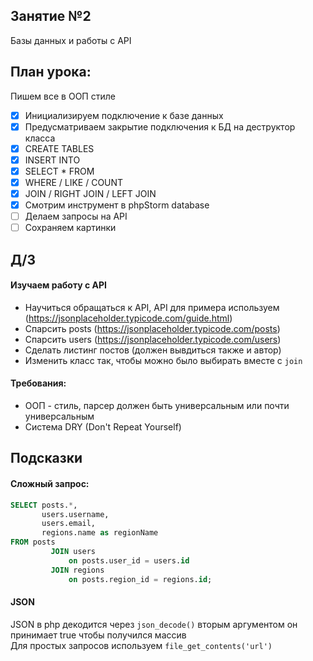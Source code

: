 ## Занятие №2
Базы данных и работы с API

## План урока:

Пишем все в ООП стиле
- [x] Инициализируем подключение к базе данных
- [x] Предусматриваем закрытие подключения к БД на деструктор класса
- [x] CREATE TABLES
- [x] INSERT INTO
- [x] SELECT * FROM
- [x] WHERE / LIKE / COUNT
- [x] JOIN / RIGHT JOIN / LEFT JOIN
- [x] Смотрим инструмент в phpStorm database
- [ ] Делаем запросы на API
- [ ] Сохраняем картинки

## Д/З  

#### Изучаем работу с API
- Научиться обращаться к API, API для примера используем (https://jsonplaceholder.typicode.com/guide.html)
- Спарсить posts (https://jsonplaceholder.typicode.com/posts)
- Спарсить users (https://jsonplaceholder.typicode.com/users)
- Сделать листинг постов (должен вывдиться также и автор)
- Изменить класс так, чтобы можно было выбирать вместе с `join`


#### Требования:

- ООП - стиль, парсер должен быть универсальным или почти универсальным
- Система DRY (Don't Repeat Yourself)

## Подсказки

#### Сложный запрос:
```sql
SELECT posts.*,
       users.username,
       users.email,
       regions.name as regionName
FROM posts
         JOIN users
             on posts.user_id = users.id
         JOIN regions
             on posts.region_id = regions.id;
```

#### JSON
JSON в php декодится через `json_decode()` вторым аргументом он принимает true чтобы получился массив  
Для простых запросов используем `file_get_contents('url')`